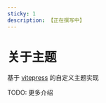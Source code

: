 ```yaml
---
sticky: 1
description: 【正在撰写中】
---
```

# 关于主题

基于 [vitepress](https://vitepress.vuejs.org/) 的自定义主题实现

TODO: 更多介绍